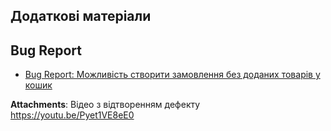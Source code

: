 ## Додаткові матеріали 

## Bug Report
- [Bug Report: Можливість створити замовлення без доданих товарів у кошик](./test/Bug_Report_Можливість_створити_замовлення_без_доданих_товарів_у_кошик.pdf)

**Attachments**:
Відео з відтворенням дефекту  
https://youtu.be/Pyet1VE8eE0
